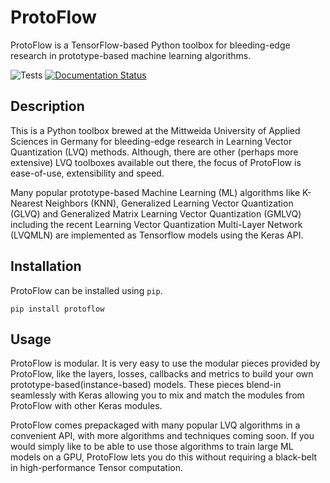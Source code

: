 # ProtoFlow

ProtoFlow is a TensorFlow-based Python toolbox for bleeding-edge research in prototype-based machine learning algorithms.

![Tests](https://github.com/si-cim/protoflow/workflows/Tests/badge.svg?branch=master)
[![Documentation Status](https://readthedocs.org/projects/protoflow/badge/?version=latest)](https://protoflow.readthedocs.io/en/latest/?badge=latest)


## Description

This is a Python toolbox brewed at the Mittweida University of Applied Sciences
in Germany for bleeding-edge research in Learning Vector Quantization (LVQ)
methods. Although, there are other (perhaps more extensive) LVQ toolboxes
available out there, the focus of ProtoFlow is ease-of-use, extensibility and
speed.

Many popular prototype-based Machine Learning (ML) algorithms like K-Nearest
Neighbors (KNN), Generalized Learning Vector Quantization (GLVQ) and Generalized
Matrix Learning Vector Quantization (GMLVQ) including the recent Learning Vector
Quantization Multi-Layer Network (LVQMLN) are implemented as Tensorflow models
using the Keras API.

## Installation

ProtoFlow can be installed using `pip`.
```
pip install protoflow
```

## Usage

ProtoFlow is modular. It is very easy to use the modular pieces provided by
ProtoFlow, like the layers, losses, callbacks and metrics to build your own
prototype-based(instance-based) models. These pieces blend-in seamlessly with
Keras allowing you to mix and match the modules from ProtoFlow with other Keras
modules.

ProtoFlow comes prepackaged with many popular LVQ algorithms in a convenient API,
with more algorithms and techniques coming soon. If you would simply like to be
able to use those algorithms to train large ML models on a GPU, ProtoFlow lets
you do this without requiring a black-belt in high-performance Tensor computation.
